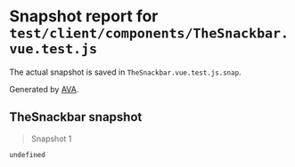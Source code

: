# Snapshot report for `test/client/components/TheSnackbar.vue.test.js`

The actual snapshot is saved in `TheSnackbar.vue.test.js.snap`.

Generated by [AVA](https://ava.li).

## TheSnackbar snapshot

> Snapshot 1

    undefined
